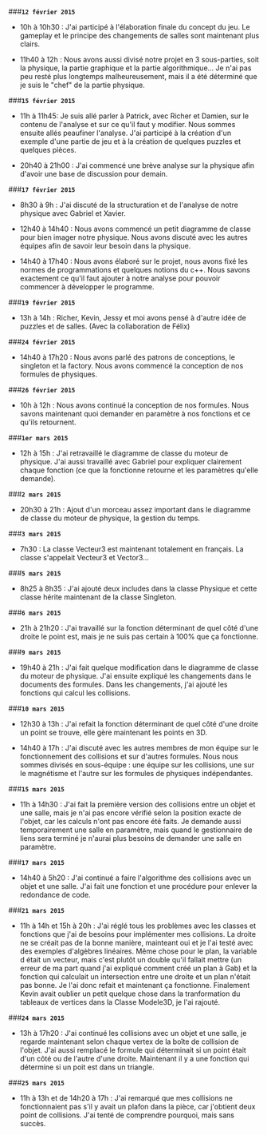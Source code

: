 ###**`12 février 2015`**

- 10h à 10h30 : J'ai participé à l'élaboration finale du concept du jeu. Le gameplay et
le principe des changements de salles sont maintenant plus clairs. 

- 11h40 à 12h : Nous avons aussi divisé notre projet en 3 sous-parties, soit la physique,
la partie graphique et la partie algorithmique... Je n'ai pas peu resté plus longtemps 
malheureusement, mais il a été déterminé que je suis le "chef" de la partie physique.

###**`15 février 2015`**

- 11h à 11h45: Je suis allé parler à Patrick, avec Richer et Damien, sur le contenu de l'analyse et sur ce qu'il faut y modifier. Nous sommes ensuite allés peaufiner l'analyse. J'ai participé à la création d'un exemple d'une partie de jeu et à la création de quelques puzzles et quelques pièces.

- 20h40 à 21h00 : J'ai commencé une brève analyse sur la physique afin d'avoir une base de discussion pour demain. 

###**`17 février 2015`**

- 8h30 à 9h : J'ai discuté de la structuration et de l'analyse de notre physique avec Gabriel et Xavier. 

- 12h40 à 14h40 : Nous avons commencé un petit diagramme de classe pour bien imager notre physique. Nous avons discuté avec les autres équipes afin de savoir leur besoin dans la physique.

- 14h40 à 17h40 : Nous avons élaboré sur le projet, nous avons fixé les normes de programmations et quelques notions du c++. Nous savons exactement ce qu'il faut ajouter à notre analyse pour pouvoir commencer à développer le programme.

###**`19 février 2015`**

- 13h à 14h : Richer, Kevin, Jessy et moi avons pensé à d'autre idée de puzzles et de salles. (Avec la collaboration de Félix) 

###**`24 février 2015`**

- 14h40 à 17h20 : Nous avons parlé des patrons de conceptions, le singleton et la factory. Nous avons commencé la conception de nos formules de physiques.

###**`26 février 2015`**

- 10h à 12h : Nous avons continué la conception de nos formules. Nous savons maintenant quoi demander en paramètre à nos fonctions et ce qu'ils retournent.

###**`1er mars 2015`**

- 12h à 15h : J'ai retravaillé le diagramme de classe du moteur de physique. J'ai aussi travaillé avec Gabriel pour expliquer clairement chaque fonction (ce que la fonctionne retourne et les paramètres qu'elle demande).

###**`2 mars 2015`**

- 20h30 à 21h : Ajout d'un morceau assez important dans le diagramme de classe du moteur de physique, la gestion du temps.

###**`3 mars 2015`**

- 7h30 : La classe Vecteur3 est maintenant totalement en français. La classe s'appelait Vecteur3 et Vector3...

###**`5 mars 2015`**

- 8h25 à 8h35 : J'ai ajouté deux includes dans la classe Physique et cette classe hérite maintenant de la classe Singleton.

###**`6 mars 2015`**

- 21h à 21h20 : J'ai travaillé sur la fonction déterminant de quel côté d'une droite le point est, mais je ne suis pas certain à 100% que ça fonctionne.

###**`9 mars 2015`**

- 19h40 à 21h : J'ai fait quelque modification dans le diagramme de classe du moteur de physique. J'ai ensuite expliqué les changements dans le documents des formules. Dans les changements, j'ai ajouté les fonctions qui calcul les collisions.

###**`10 mars 2015`**

- 12h30 à 13h : J'ai refait la fonction déterminant de quel côté d'une droite un point se trouve, elle gère maintenant les points en 3D.

- 14h40 à 17h : J'ai discuté avec les autres membres de mon équipe sur le fonctionnement des collisions et sur d'autres formules. Nous nous sommes divisés en sous-équipe : une équipe sur les collisions, une sur le magnétisme et l'autre sur les formules de physiques indépendantes. 

###**`15 mars 2015`**

- 11h à 14h30 : J'ai fait la première version des collisions entre un objet et une salle, mais je n'ai pas encore vérifié selon la position exacte de l'objet, car les calculs n'ont pas encore été faits. Je demande aussi temporairement une salle en paramètre, mais quand le gestionnaire de liens sera terminé je n'aurai plus besoins de demander une salle en paramètre.

###**`17 mars 2015`**

- 14h40 à 5h20 : J'ai continué a faire l'algorithme des collisions avec un objet et une salle. J'ai fait une fonction et une procédure pour enlever la redondance de code.

###**`21 mars 2015`**

- 11h à 14h et 15h à 20h : J'ai réglé tous les problèmes avec les classes et fonctions que j'ai de besoins pour implémenter mes collisions. La droite ne se créait pas de la bonne manière, mainteant oui et je l'ai testé avec des exemples d'algèbres linéaires. Même chose pour le plan, la variable d était un vecteur, mais c'est plutôt un double qu'il fallait mettre (un erreur de ma part quand j'ai expliqué comment créé un plan à Gab) et la fonction qui calculait un intersection entre une droite et un plan n'était pas bonne. Je l'ai donc refait et maintenant ça fonctionne. Finalement Kevin avait oublier un petit quelque chose dans la tranformation du tableaux de vertices dans la Classe Modele3D, je l'ai rajouté.

###**`24 mars 2015`**

- 13h  à 17h20 : J'ai continué les collisions avec un objet et une salle, je regarde maintenant selon chaque vertex de la boîte de collision de l'objet. J'ai aussi remplacé le formule qui déterminait si un point était d'un côté ou de l'autre d'une droite. Maintenant il y a une fonction qui détermine si un poit est dans un triangle. 

###**`25 mars 2015`**

- 11h à 13h et de 14h20 à 17h : J'ai remarqué que mes collisions ne fonctionnaient pas s'il y avait un plafon dans la pièce, car j'obtient deux point de collisions. J'ai tenté de comprendre pourquoi, mais sans succès.